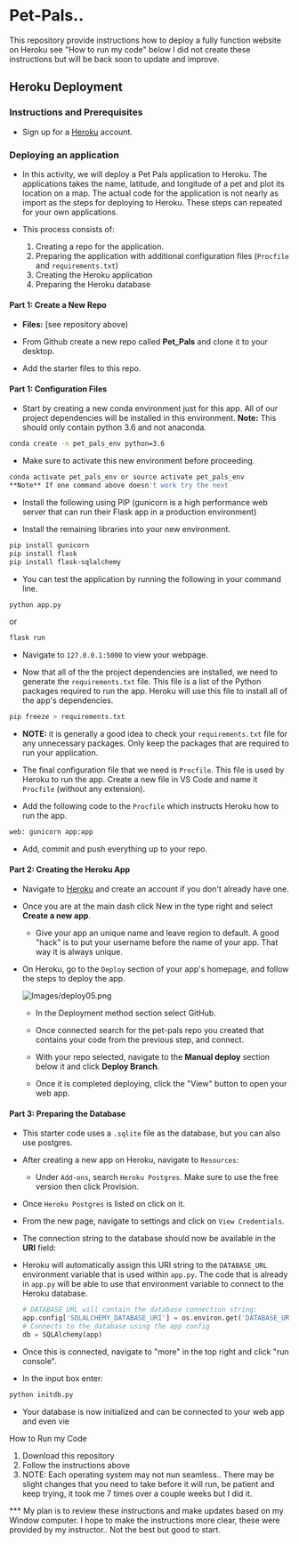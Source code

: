 # Pet-Pals.. 
This repository provide instructions how to deploy a fully function website on Heroku see "How to run my code" below
I did not create these instructions but will be back soon to update and improve. 

## Heroku Deployment

### Instructions and Prerequisites

* Sign up for a [Heroku](https://www.heroku.com) account.

### Deploying an application

* In this activity, we will deploy a Pet Pals application to Heroku. The applications takes the name, latitude, and longitude of a pet and plot its location on a map. The actual code for the application is not nearly as import as the steps for deploying to Heroku. These steps can repeated for your own applications.

* This process consists of:

  1. Creating a repo for the application.
  2. Preparing the application with additional configuration files (`Procfile` and `requirements.txt`)
  3. Creating the Heroku application
  4. Preparing the Heroku database

#### Part 1: Create a New Repo

* **Files:** [see repository above)

* From Github create a new repo called **Pet_Pals** and clone it to your desktop.

* Add the starter files to this repo.

#### Part 1: Configuration Files

* Start by creating a new conda environment just for this app. All of our project dependencies will be installed in this environment. **Note:** This should only contain python 3.6 and not anaconda.

```sh
conda create -n pet_pals_env python=3.6
```

* Make sure to activate this new environment before proceeding.

```sh
conda activate pet_pals_env or source activate pet_pals_env
**Note** If one command above doesn't work try the next

```
* Install the following using PIP (gunicorn is a high performance web server that can run their Flask app in a production environment)

* Install the remaining libraries into your new environment.

```sh
pip install gunicorn
pip install flask
pip install flask-sqlalchemy
```

* You can test the application by running the following in your command line.

```python
python app.py
```
or
```sh
flask run
```

* Navigate to `127.0.0.1:5000` to view your webpage.

* Now that all of the the project dependencies are installed, we need to generate the `requirements.txt` file. This file is a list of the Python packages required to run the app. Heroku will use this file to install all of the app's dependencies.

```sh
pip freeze > requirements.txt
```

* **NOTE:** it is generally a good idea to check your `requirements.txt` file for any unnecessary packages. Only keep the packages that are required to run your application.

* The final configuration file that we need is `Procfile`. This file is used by Heroku to run the app. Create a new file in VS Code and name it `Procfile` (without any extension).

* Add the following code to the `Procfile` which instructs Heroku how to run the app.

```sh
web: gunicorn app:app
```

* Add, commit and push everything up to your repo.

#### Part 2: Creating the Heroku App

* Navigate to [Heroku](https://www.heroku.com) and create an account if you don't already have one.

* Once you are at the main dash click New in the type right and select **Create a new app**.

  * Give your app an unique name and leave region to default. A good "hack" is to put your username before the name of your app. That way it is always unique.

* On Heroku, go to the `Deploy` section of your app's homepage, and follow the steps to deploy the app.

  ![Images/deploy05.png](Images/deploy05.png)

  * In the Deployment method section select GitHub.

  * Once connected search for the pet-pals repo you created that contains your code from the previous step, and connect.

  * With your repo selected, navigate to the **Manual deploy** section below it and click **Deploy Branch**.

  * Once it is completed deploying, click the "View" button to open your web app.

#### Part 3: Preparing the Database

* This starter code uses a `.sqlite` file as the database, but you can also use postgres.

* After creating a new app on Heroku, navigate to `Resources`:

  
  * Under `Add-ons`, search `Heroku Postgres`. Make sure to use the free version then click Provision.

 
* Once `Heroku Postgres` is listed on click on it.

* From the new page, navigate to settings and click on `View Credentials`.

* The connection string to the database should now be available in the **URI** field:

 
* Heroku will automatically assign this URI string to the `DATABASE_URL` environment variable that is used within `app.py`. The code that is already in `app.py` will be able to use that environment variable to connect to the Heroku database.

  ```python
  # DATABASE_URL will contain the database connection string:
  app.config['SQLALCHEMY_DATABASE_URI'] = os.environ.get('DATABASE_URL', '')
  # Connects to the database using the app config
  db = SQLAlchemy(app)
  ```

* Once this is connected, navigate to "more" in the top right and click "run console".

* In the input box enter:

```sh
python initdb.py
```

* Your database is now initialized and can be connected to your web app and even vie


How to Run my Code
1. Download this repository
2. Follow the instructions above
3. NOTE: Each operating system may not nun seamless.. There may be slight changes that you need to take before it will run, be patient and keep trying, it took me 7 times over a couple weeks but I did it.  

*** My plan is to review these instructions and make updates based on my Window computer.  I hope to make the instructions more clear, these were provided  by my instructor.. Not the best but good to start. 

